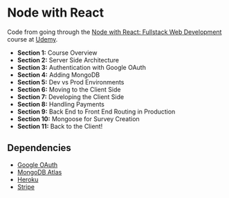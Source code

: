 # Node with React

Code from going through the [Node with React: Fullstack Web Development](https://www.udemy.com/node-with-react-fullstack-web-development/) course at [Udemy](https://www.udemy.com).

- **Section 1:** Course Overview
- **Section 2:** Server Side Architecture
- **Section 3:** Authentication with Google OAuth
- **Section 4:** Adding MongoDB
- **Section 5:** Dev vs Prod Environments
- **Section 6:** Moving to the Client Side
- **Section 7:** Developing the Client Side
- **Section 8:** Handling Payments
- **Section 9:** Back End to Front End Routing in Production
- **Section 10:** Mongoose for Survey Creation
- **Section 11:** Back to the Client!

## Dependencies

- [Google OAuth](https://console.developers.google.com/apis/credentials)
- [MongoDB Atlas](https://cloud.mongodb.com)
- [Heroku](https://dashboard.heroku.com)
- [Stripe](https://dashboard.stripe.com)
